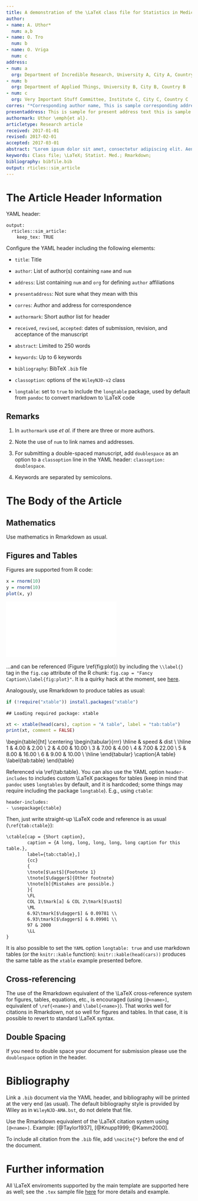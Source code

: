```yaml
---
title: A demonstration of the \LaTeX class file for Statistics in Medicine with Rmarkdown
author:
- name: A. Uthor*
  num: a,b
- name: O. Tro
  num: b
- name: O. Vriga
  num: c
address:
- num: a
  org: Department of Incredible Research, University A, City A, Country A
- num: b
  org: Department of Applied Things, University B, City B, Country B
- num: c
  org: Very Important Stuff Committee, Institute C, City C, Country C
corres: "*Corresponding author name, This is sample corresponding address. \\email{authorone@gmail.com}"
presentaddress: This is sample for present address text this is sample for present address text
authormark: Uthor \emph{et al}.
articletype: Research article
received: 2017-01-01
revised: 2017-02-01
accepted: 2017-03-01
abstract: "Lorem ipsum dolor sit amet, consectetur adipiscing elit. Aenean ut elit odio. Donec fermentum tellus neque, vitae fringilla orci pretium vitae. Fusce maximus finibus facilisis. Donec ut ullamcorper turpis. Donec ut porta ipsum. Nullam cursus mauris a sapien ornare pulvinar. Aenean malesuada molestie erat quis mattis. Praesent scelerisque posuere faucibus. Praesent nunc nulla, ullamcorper ut ullamcorper sed, molestie ut est. Donec consequat libero nisi, non semper velit vulputate et. Quisque eleifend tincidunt ligula, bibendum finibus massa cursus eget. Curabitur aliquet vehicula quam non pulvinar. Aliquam facilisis tortor nec purus finibus, sit amet elementum eros sodales. Ut porta porttitor vestibulum. Integer molestie, leo ut maximus aliquam, velit dui iaculis nibh, eget hendrerit purus risus sit amet dolor. Sed sed tincidunt ex. Curabitur imperdiet egestas tellus in iaculis. Maecenas ante neque, pretium vel nisl at, lobortis lacinia neque. In gravida elit vel volutpat imperdiet. Sed ut nulla arcu. Proin blandit interdum ex sit amet laoreet. Phasellus efficitur, sem hendrerit mattis dapibus, nunc tellus ornare nisi, nec eleifend enim nibh ac ipsum. Aenean tincidunt nisl sit amet facilisis faucibus. Donec odio erat, bibendum eu imperdiet sed, gravida luctus turpis."
keywords: Class file; \LaTeX; Statist. Med.; Rmarkdown;
bibliography: bibfile.bib
output: rticles::sim_article
---
```


# The Article Header Information

YAML header:

```
output:
  rticles::sim_article:
    keep_tex: TRUE
```

Configure the YAML header including the following elements:

* `title`: Title

* `author`: List of author(s) containing `name` and `num`

* `address`: List containing `num` and `org` for defining `author` affiliations

* `presentaddress`: Not sure what they mean with this

* `corres`: Author and address for correspondence

* `authormark`: Short author list for header

* `received`, `revised`, `accepted`: dates of submission, revision, and acceptance of the manuscript

* `abstract`: Limited to 250 words

* `keywords`: Up to 6 keywords

* `bibliography`: BibTeX `.bib` file

* `classoption`: options of the `WileyNJD-v2` class

* `longtable`: set to `true` to include the `longtable` package, used by default from `pandoc` to convert markdown to \LaTeX code

## Remarks

1. In `authormark` use _et al._ if there are three or more authors.

2. Note the use of `num` to link names and addresses.

3. For submitting a double-spaced manuscript, add `doublespace` as an option to a `classoption` line in the YAML header: `classoption: doublespace`.

4. Keywords are separated by semicolons.

# The Body of the Article

## Mathematics

Use mathematics in Rmarkdown as usual.

## Figures and Tables

Figures are supported from R code:


```r
x = rnorm(10)
y = rnorm(10)
plot(x, y)
```

![Fancy Caption\label{fig:plot}](statMedicineArticle_files/figure-latex/plot-ref-1.pdf) 

...and can be referenced (Figure \ref{fig:plot}) by including the `\\label{}` tag in the `fig.cap` attribute of the R chunk: `fig.cap = "Fancy Caption\\label{fig:plot}"`. It is a quirky hack at the moment, see [here](https://github.com/yihui/knitr/issues/323).

Analogously, use Rmarkdown to produce tables as usual:


```r
if (!require("xtable")) install.packages("xtable")
```

```
## Loading required package: xtable
```

```r
xt <- xtable(head(cars), caption = "A table", label = "tab:table")
print(xt, comment = FALSE)
```

\begin{table}[ht]
\centering
\begin{tabular}{rrr}
  \hline
 & speed & dist \\ 
  \hline
1 & 4.00 & 2.00 \\ 
  2 & 4.00 & 10.00 \\ 
  3 & 7.00 & 4.00 \\ 
  4 & 7.00 & 22.00 \\ 
  5 & 8.00 & 16.00 \\ 
  6 & 9.00 & 10.00 \\ 
   \hline
\end{tabular}
\caption{A table} 
\label{tab:table}
\end{table}

Referenced via \ref{tab:table}. You can also use the YAML option `header-includes` to includes custom \LaTeX packages for tables (keep in mind that `pandoc` uses `longtables` by default, and it is hardcoded; some things may require including the package `longtable`). E.g., using `ctable`:
```
header-includes:
- \usepackage{ctable}
```
Then, just write straight-up \LaTeX code and reference is as usual (`\ref{tab:ctable}`):
```
\ctable[cap = {Short caption},
        caption = {A long, long, long, long, long caption for this table.},
        label={tab:ctable},]
        {cc}
        {
        \tnote[$\ast$]{Footnote 1}
        \tnote[$\dagger$]{Other footnote}
        \tnote[b]{Mistakes are possible.}
        }{
        \FL
        COL 1\tmark[a] & COL 2\tmark[$\ast$]
        \ML
        6.92\tmark[$\dagger$] & 0.09781 \\
        6.93\tmark[$\dagger$] & 0.09901 \\
        97 & 2000
        \LL
}
```

It is also possible to set the `YAML` option `longtable: true` and use markdown tables (or the `knitr::kable` function): `knitr::kable(head(cars))` produces the same table as the `xtable` example presented before.

## Cross-referencing

The use of the Rmarkdown equivalent of the \LaTeX cross-reference system
for figures, tables, equations, etc., is encouraged (using `[@<name>]`, equivalent of `\ref{<name>}` and `\label{<name>}`). That works well for citations in Rmarkdown, not so well for figures and tables. In that case, it is possible to revert to standard \LaTeX syntax.

## Double Spacing

If you need to double space your document for submission please use the `doublespace` option in the header.

# Bibliography

Link a `.bib` document via the YAML header, and bibliography will be printed at the very end (as usual). The default bibliography style is provided by Wiley as in `WileyNJD-AMA.bst`, do not delete that file.

Use the Rmarkdown equivalent of the \LaTeX citation system using `[@<name>]`. Example: [@Taylor1937], [@Knupp1999; @Kamm2000].

To include all citation from the `.bib` file, add `\nocite{*}` before the end of the document.

# Further information

All \LaTeX enviroments supported by the main template are supported here as well; see the `.tex` sample file [here](http://onlinelibrary.wiley.com/journal/10.1002/(ISSN)1097-0258/homepage/la_tex_class_file.htm) for more details and example.
